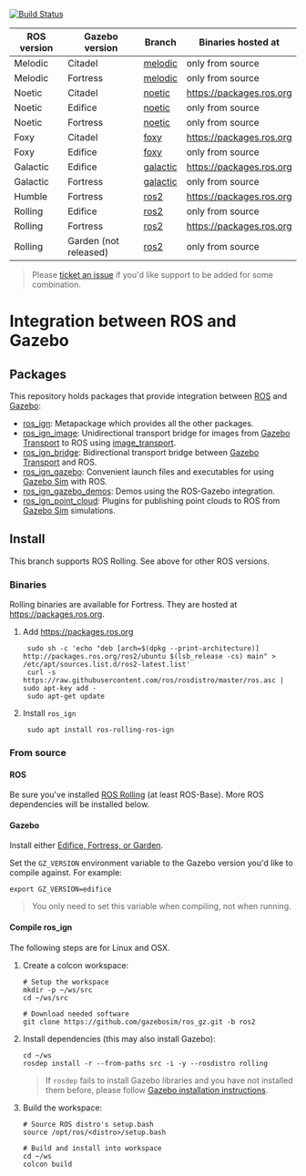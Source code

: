 [![Build Status](https://github.com/gazebosim/ros_gz/actions/workflows/ros2-ci.yml/badge.svg?branch=ros2)](https://github.com/gazebosim/ros_gz/actions/workflows/ros2-ci.yml)

ROS version | Gazebo version | Branch | Binaries hosted at
-- | -- | -- | --
Melodic | Citadel | [melodic](https://github.com/gazebosim/ros_gz/tree/melodic) | only from source
Melodic | Fortress | [melodic](https://github.com/gazebosim/ros_gz/tree/melodic) | only from source
Noetic | Citadel | [noetic](https://github.com/gazebosim/ros_gz/tree/noetic) | https://packages.ros.org
Noetic | Edifice | [noetic](https://github.com/gazebosim/ros_gz/tree/noetic) | only from source
Noetic | Fortress | [noetic](https://github.com/gazebosim/ros_gz/tree/noetic) | only from source
Foxy | Citadel | [foxy](https://github.com/gazebosim/ros_gz/tree/foxy) | https://packages.ros.org
Foxy | Edifice | [foxy](https://github.com/gazebosim/ros_gz/tree/foxy) | only from source
Galactic | Edifice | [galactic](https://github.com/gazebosim/ros_gz/tree/galactic) | https://packages.ros.org
Galactic | Fortress | [galactic](https://github.com/gazebosim/ros_gz/tree/galactic) | only from source
Humble | Fortress | [ros2](https://github.com/gazebosim/ros_gz/tree/ros2) | https://packages.ros.org
Rolling | Edifice | [ros2](https://github.com/gazebosim/ros_gz/tree/ros2) | only from source
Rolling | Fortress | [ros2](https://github.com/gazebosim/ros_gz/tree/ros2) | https://packages.ros.org
Rolling | Garden (not released) | [ros2](https://github.com/gazebosim/ros_gz/tree/ros2) | only from source

> Please [ticket an issue](https://github.com/gazebosim/ros_gz/issues/) if you'd like support to be added for some combination.

# Integration between ROS and Gazebo

## Packages

This repository holds packages that provide integration between
[ROS](http://www.ros.org/) and [Gazebo](https://gazebosim.org):

* [ros_ign](https://github.com/gazebosim/ros_gz/tree/ros2/ros_ign):
  Metapackage which provides all the other packages.
* [ros_ign_image](https://github.com/gazebosim/ros_gz/tree/ros2/ros_ign_image):
  Unidirectional transport bridge for images from
  [Gazebo Transport](https://gazebosim.org/libs/transport)
  to ROS using
  [image_transport](http://wiki.ros.org/image_transport).
* [ros_ign_bridge](https://github.com/gazebosim/ros_gz/tree/ros2/ros_ign_bridge):
  Bidirectional transport bridge between
  [Gazebo Transport](https://gazebosim.org/libs/transport)
  and ROS.
* [ros_ign_gazebo](https://github.com/gazebosim/ros_gz/tree/ros2/ros_ign_gazebo):
  Convenient launch files and executables for using
  [Gazebo Sim](https://gazebosim.org/libs/gazebo)
  with ROS.
* [ros_ign_gazebo_demos](https://github.com/gazebosim/ros_gz/tree/ros2/ros_ign_gazebo_demos):
  Demos using the ROS-Gazebo integration.
* [ros_ign_point_cloud](https://github.com/gazebosim/ros_gz/tree/ros2/ros_ign_point_cloud):
  Plugins for publishing point clouds to ROS from
  [Gazebo Sim](https://gazebosim.org/libs/gazebo) simulations.

## Install

This branch supports ROS Rolling. See above for other ROS versions.

### Binaries

Rolling binaries are available for Fortress.
They are hosted at https://packages.ros.org.

1. Add https://packages.ros.org

        sudo sh -c 'echo "deb [arch=$(dpkg --print-architecture)] http://packages.ros.org/ros2/ubuntu $(lsb_release -cs) main" > /etc/apt/sources.list.d/ros2-latest.list'
        curl -s https://raw.githubusercontent.com/ros/rosdistro/master/ros.asc | sudo apt-key add -
        sudo apt-get update

1. Install `ros_ign`

        sudo apt install ros-rolling-ros-ign

### From source

#### ROS

Be sure you've installed
[ROS Rolling](https://index.ros.org/doc/ros2/Installation/)
(at least ROS-Base). More ROS dependencies will be installed below.

#### Gazebo

Install either [Edifice, Fortress, or Garden](https://gazebosim.org/docs).

Set the `GZ_VERSION` environment variable to the Gazebo version you'd
like to compile against. For example:

    export GZ_VERSION=edifice

> You only need to set this variable when compiling, not when running.

#### Compile ros_ign

The following steps are for Linux and OSX.

1. Create a colcon workspace:

    ```
    # Setup the workspace
    mkdir -p ~/ws/src
    cd ~/ws/src

    # Download needed software
    git clone https://github.com/gazebosim/ros_gz.git -b ros2
    ```

1. Install dependencies (this may also install Gazebo):

    ```
    cd ~/ws
    rosdep install -r --from-paths src -i -y --rosdistro rolling
    ```

    > If `rosdep` fails to install Gazebo libraries and you have not installed them before, please follow [Gazebo installation instructions](https://gazebosim.org/docs/latest/install).

1. Build the workspace:

    ```
    # Source ROS distro's setup.bash
    source /opt/ros/<distro>/setup.bash

    # Build and install into workspace
    cd ~/ws
    colcon build
    ```
